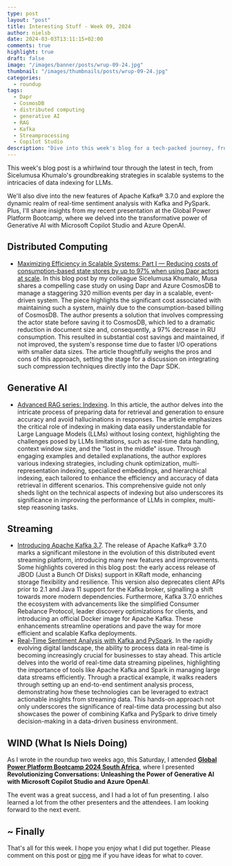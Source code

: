 ```yaml
---
type: post
layout: "post"
title: Interesting Stuff - Week 09, 2024
author: nielsb
date: 2024-03-03T13:11:15+02:00
comments: true
highlight: true
draft: false
image: "/images/banner/posts/wrup-09-24.jpg"
thumbnail: "/images/thumbnails/posts/wrup-09-24.jpg"
categories:
  - roundup
tags:
  - Dapr
  - CosmosDB
  - distributed computing
  - generative AI
  - RAG
  - Kafka
  - Streamprocessing
  - Copilot Studio
description: "Dive into this week's blog for a tech-packed journey, from cutting-edge scalable systems and LLM data indexing to the latest in Apache Kafka and real-time sentiment analysis. Plus, get highlights from my Generative AI presentation at the Global Power Platform Bootcamp."
---
```


This week's blog post is a whirlwind tour through the latest in tech, from Sicelumusa Khumalo's groundbreaking strategies in scalable systems to the intricacies of data indexing for LLMs. 

We'll also dive into the new features of Apache Kafka® 3.7.0 and explore the dynamic realm of real-time sentiment analysis with Kafka and PySpark. Plus, I'll share insights from my recent presentation at the Global Power Platform Bootcamp, where we delved into the transformative power of Generative AI with Microsoft Copilot Studio and Azure OpenAI.

<!--more-->

## Distributed Computing

* [Maximizing Efficiency in Scalable Systems: Part I — Reducing costs of consumption-based state stores by up to 97% when using Dapr actors at scale][1]. In this blog post by my colleague Sicelumusa Khumalo, Musa shares a compelling case study on using Dapr and Azure CosmosDB to manage a staggering 320 million events per day in a scalable, event-driven system. The piece highlights the significant cost associated with maintaining such a system, mainly due to the consumption-based billing of CosmosDB. The author presents a solution that involves compressing the actor state before saving it to CosmosDB, which led to a dramatic reduction in document size and, consequently, a 97% decrease in RU consumption. This resulted in substantial cost savings and maintained, if not improved, the system's response time due to faster I/O operations with smaller data sizes. The article thoughtfully weighs the pros and cons of this approach, setting the stage for a discussion on integrating such compression techniques directly into the Dapr SDK.

## Generative AI

* [Advanced RAG series: Indexing][2]. In this article, the author delves into the intricate process of preparing data for retrieval and generation to ensure accuracy and avoid hallucinations in responses. The article emphasizes the critical role of indexing in making data easily understandable for Large Language Models (LLMs) without losing context, highlighting the challenges posed by LLMs limitations, such as real-time data handling, context window size, and the "lost in the middle" issue. Through engaging examples and detailed explanations, the author explores various indexing strategies, including chunk optimization, multi-representation indexing, specialized embeddings, and hierarchical indexing, each tailored to enhance the efficiency and accuracy of data retrieval in different scenarios. This comprehensive guide not only sheds light on the technical aspects of indexing but also underscores its significance in improving the performance of LLMs in complex, multi-step reasoning tasks.

## Streaming

* [Introducing Apache Kafka 3.7][3]. The release of Apache Kafka® 3.7.0 marks a significant milestone in the evolution of this distributed event streaming platform, introducing many new features and improvements. Some highlights covered in this blog post: the early access release of JBOD (Just a Bunch Of Disks) support in KRaft mode, enhancing storage flexibility and resilience. This version also deprecates client APIs prior to 2.1 and Java 11 support for the Kafka broker, signalling a shift towards more modern dependencies. Furthermore, Kafka 3.7.0 enriches the ecosystem with advancements like the simplified Consumer Rebalance Protocol, leader discovery optimizations for clients, and introducing an official Docker image for Apache Kafka. These enhancements streamline operations and pave the way for more efficient and scalable Kafka deployments.
* [Real-Time Sentiment Analysis with Kafka and PySpark][4]. In the rapidly evolving digital landscape, the ability to process data in real-time is becoming increasingly crucial for businesses to stay ahead. This article delves into the world of real-time data streaming pipelines, highlighting the importance of tools like Apache Kafka and Spark in managing large data streams efficiently. Through a practical example, it walks readers through setting up an end-to-end sentiment analysis process, demonstrating how these technologies can be leveraged to extract actionable insights from streaming data. This hands-on approach not only underscores the significance of real-time data processing but also showcases the power of combining Kafka and PySpark to drive timely decision-making in a data-driven business environment.

## WIND (What Is Niels Doing)

As I wrote in the roundup two weeks ago, this Saturday, I attended [**Global Power Platform Bootcamp 2024 South Africa**][5], where I presented **Revolutionizing Conversations: Unleashing the Power of Generative AI with Microsoft Copilot Studio and Azure OpenAI**. 

The event was a great success, and I had a lot of fun presenting. I also learned a lot from the other presenters and the attendees. I am looking forward to the next event.

## ~ Finally

That's all for this week. I hope you enjoy what I did put together. Please comment on this post or [ping][ma] me if you have ideas for what to cover.

[ma]: mailto:niels.it.berglund@gmail.com
[mp]: https://blog.acolyer.org
[iq]: https://www.infoq.com/
[ew]: http://sqlonice.com/
[re]: http://blog.revolutionanalytics.com
[sqsk]: https://www.sqlskills.com
[mdaveyblog]: https://mdavey.wordpress.com/
[charlblog]: https://charlla.com/

[jovpop]: https://twitter.com/JovanPop_MSFT
[bobw]: https://twitter.com/bobwardms
[revod]: https://twitter.com/revodavid
[lonny]: https://twitter.com/sqL_handLe
[ewtw]: https://twitter.com/sqlOnIce
[buckw]: https://twitter.com/BuckWoodyMSFT
[mattw]: https://twitter.com/matthewwarren
[murba]: https://twitter.com/muratdemirbas
[daveda]: https://twitter.com/davidthecoder
[adcol]: https://twitter.com/adriancolyer
[jesrod]: https://twitter.com/jrdothoughts
[tomaz]: https://twitter.com/tomaz_tsql
[dataart]: https://twitter.com/dataartisans
[luis]: https://twitter.com/luis_de_sousa
[benstop]: https://twitter.com/benstopford
[conflu]: https://twitter.com/confluentinc
[tylert]: https://twitter.com/tyler_treat
[andrewng]: https://twitter.com/AndrewYNg
[lawr]: https://twitter.com/bytezn
[jue]: https://twitter.com/b0rk
[yan]: https://twitter.com/theburningmonk
[danny]: https://twitter.com/g9yuayon
[rmoff]: https://www.linkedin.com/in/robinmoffatt/
[ryansw]: https://twitter.com/ryanswanstrom
[pabloc]: https://twitter.com/pabloc_ds
[mklep]: https://twitter.com/martinkl
[mdavey]: https://twitter.com/matt_davey
[jboner]: https://twitter.com/jboner
[joeduff]: https://twitter.com/funcOfJoe
[charl]: https://twitter.com/charllamprecht
[dbricks]: https://twitter.com/databricks
[adsit]: https://twitter.com/SitnikAdam
[vicky]: https://twitter.com/vickyharp
[dscentral]: https://twitter.com/DataScienceCtrl
[natemc]: https://twitter.com/natemcmaster
[ads]: https://twitter.com/azuredatastudio
[travw]: https://twitter.com/radtravis
[emilk]: https://twitter.com/IsTheArchitect
[netflx]: https://netflixtechblog.com/
[hubert]: https://www.linkedin.com/in/hkdulay/
[jserra]: https://www.linkedin.com/in/jamesserra/

[1]: https://spharah.medium.com/maximizing-efficiency-in-scalable-systems-part-i-reducing-costs-of-consumption-based-state-d114ffc17f80
[2]: https://div.beehiiv.com/p/advanced-rag-series-indexing
[3]: https://www.confluent.io/blog/introducing-apache-kafka-3-7/
[4]: https://pub.towardsai.net/real-time-sentiment-analysis-with-kafka-and-pyspark-145cd2338455
[5]: https://www.linkedin.com/posts/activity-7169784108276027392-nS2N
